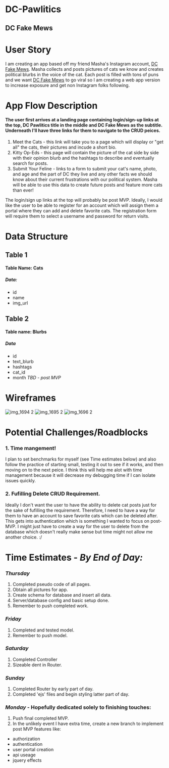 # DC-Pawlitics
## **DC Fake Mews**

# User Story 
I am creating an app based off my friend Masha's Instagram account, [DC Fake Mews](https://www.instagram.com/dcfakemews/). Masha collects and posts pictures of cats we know and creates political blurbs in the voice of the cat. Each post is filled with tons of puns and we want [DC Fake Mews](https://www.instagram.com/dcfakemews/) to go viral so I am creating a web app version to increase exposure and get non Instagram folks following. 

# App Flow Description

 #### The user first arrives at a landing page containing login/sign-up links at the top, DC Pawlitics title in the middle and DC Fake Mews as the subtitle. Underneath I'll have three links for them to navigate to the CRUD peices. 
  1. Meet the Cats - this link will take you to a page which will display or "get all" the cats, their pictures and incude a short bio. 
  2. Kitty Op-Eds - this page will contain the picture of the cat side by side with their opinion blurb and the hashtags to describe and eventually search for posts. 
  3. Submit Your Feline - links to a form to submit your cat's name, photo, and age and the part of DC they live and any other facts we should know about their current frustrations with our political system. Masha will be able to use this data to create future posts and feature more cats than ever! 

The login/sign up links at the top will probably be post MVP. Ideally, I would like the user to be able to register for an account which will assign them a portal where they can add and delete favorite cats. The registration form will require them to select a username and password for return visits. 

# Data Structure 

## Table 1
#### Table Name: Cats
##### Data:
* id 
* name
* img_url 

## Table 2 
#### Table name: Blurbs
##### Data
* id
* text_blurb
* hashtags
* cat_id
* month *TBD - post MVP*


# Wireframes

![img_1694 2](https://git.generalassemb.ly/storage/user/9780/files/0c7ea7c4-4345-11e8-9886-948df9e2eca1)
![img_1695 2](https://git.generalassemb.ly/storage/user/9780/files/2e3c209e-4345-11e8-8141-53efb931acae)
![img_1696 2](https://git.generalassemb.ly/storage/user/9780/files/35b34d7a-4345-11e8-972e-dbb0c35060cb)


# Potential Challenges/Roadblocks

### 1. Time mangement!
I plan to set benchmarks for myself (see Time estimates below) and also follow the practice of starting small, testing it out to see if it works, and then moving on to the next peice. I think this will help me alot with time management because it will decrease my debugging time if I can isolate issues quickly. 

### 2. Fufilling Delete CRUD Requirement. 
Ideally I don't want the user to have the ability to delete cat posts just for the sake of fufilling the requirement. Therefore, I need to have a way for them to have an account to save favorite cats which can be deleted after. This gets into authentication which is something I wanted to focus on post-MVP. I might just have to create a way for the user to delete from the database which doesn't really make sense but time might not allow me another choice. :/

# Time Estimates - *By End of Day:*
 ### *Thursday* 
 1. Completed pseudo code of all pages. 
 2. Obtain all pictures for app. 
 3. Create schema for database and insert all data. 
 4. Server/database config and basic setup done.
 5. Remember to push completed work. 
 ### *Friday*
1. Completed and tested model.
2. Remember to push model. 
 ### *Saturday* 
1. Completed Controller
2. Sizeable dent in Router.
 ### *Sunday*
 1. Completed Router by early part of day. 
 2. Completed 'ejs' files and begin styling latter part of day. 
 ### *Monday* - Hopefully dedicated solely to finishing touches: 
 1. Push final completed MVP. 
 2. In the unlikely event I have extra time, create a new branch to implement post MVP features like:
 * authorization
 * authentication
 * user portal creation
 * api useage 
 * jquery effects

